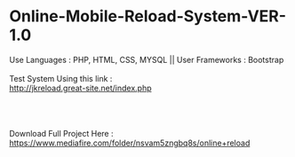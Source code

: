 # Online-Mobile-Reload-System-VER-1.0
Use Languages : PHP, HTML, CSS, MYSQL || User Frameworks : Bootstrap 
<br><br>
Test System Using this link : <br>
http://jkreload.great-site.net/index.php

<br><br><br>
Download Full Project Here : <br>
https://www.mediafire.com/folder/nsvam5zngbq8s/online+reload

